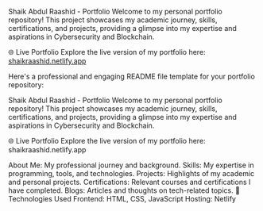 Shaik Abdul Raashid - Portfolio
Welcome to my personal portfolio repository! This project showcases my academic journey, skills, certifications, and projects, providing a glimpse into my expertise and aspirations in Cybersecurity and Blockchain.

🌐 Live Portfolio
Explore the live version of my portfolio here: [shaikraashid.netlify.app](https://shaikraashid.netlify.app/)

Here's a professional and engaging README file template for your portfolio repository:

Shaik Abdul Raashid - Portfolio
Welcome to my personal portfolio repository! This project showcases my academic journey, skills, certifications, and projects, providing a glimpse into my expertise and aspirations in Cybersecurity and Blockchain.

🌐 Live Portfolio
Explore the live version of my portfolio here: shaikraashid.netlify.app

About Me: My professional journey and background.
Skills: My expertise in programming, tools, and technologies.
Projects: Highlights of my academic and personal projects.
Certifications: Relevant courses and certifications I have completed.
Blogs: Articles and thoughts on tech-related topics.
🔧 Technologies Used
Frontend: HTML, CSS, JavaScript
Hosting: Netlify
